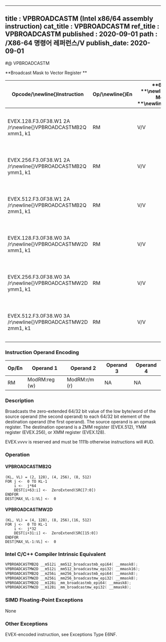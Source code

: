 ----------------------------
title : VPBROADCASTM (Intel x86/64 assembly instruction)
cat_title : VPBROADCASTM
ref_title : VPBROADCASTM
published : 2020-09-01
path : /X86-64 명령어 레퍼런스/V
publish_date: 2020-09-01
----------------------------
#@ VPBROADCASTM

**Broadcast Mask to Vector Register **

|**Opcode/**\newline{}**Instruction**|**Op/**\newline{}**En**|**64/32 **\newline{}**bit Mode **\newline{}**Support**|**CPUID **\newline{}**Feature **\newline{}**Flag**|**Description**|
|------------------------------------|-----------------------|------------------------------------------------------|--------------------------------------------------|---------------|
|EVEX.128.F3.0F38.W1 2A /r\newline{}VPBROADCASTMB2Q xmm1, k1|RM |V/V |AVX512VL\newline{}AVX512CD|Broadcast low byte value in k1 to two locations in xmm1.|
|EVEX.256.F3.0F38.W1 2A /r\newline{}VPBROADCASTMB2Q ymm1, k1|RM |V/V |AVX512VL\newline{}AVX512CD|Broadcast low byte value in k1 to four locations in ymm1.|
|EVEX.512.F3.0F38.W1 2A /r\newline{}VPBROADCASTMB2Q zmm1, k1|RM |V/V |AVX512CD|Broadcast low byte value in k1 to eight locations in zmm1.|
|EVEX.128.F3.0F38.W0 3A /r\newline{}VPBROADCASTMW2D xmm1, k1|RM |V/V |AVX512VL\newline{}AVX512CD|Broadcast low word value in k1 to four locations in xmm1.|
|EVEX.256.F3.0F38.W0 3A /r\newline{}VPBROADCASTMW2D ymm1, k1|RM |V/V |AVX512VL\newline{}AVX512CD|Broadcast low word value in k1 to eight locations in ymm1.|
|EVEX.512.F3.0F38.W0 3A /r\newline{}VPBROADCASTMW2D zmm1, k1|RM |V/V |AVX512CD|Broadcast low word value in k1 to sixteen locations in zmm1.|
### Instruction Operand Encoding


|Op/En|Operand 1|Operand 2|Operand 3|Operand 4|
|-----|---------|---------|---------|---------|
|RM|ModRM:reg (w)|ModRM:r/m (r)|NA|NA|
### Description


Broadcasts the zero-extended 64/32 bit value of the low byte/word of the source operand (the second operand) to each 64/32 bit element of the destination operand (the first operand). The source operand is an opmask register. The destination operand is a ZMM register (EVEX.512), YMM register (EVEX.256), or XMM register (EVEX.128).

EVEX.vvvv is reserved and must be 1111b otherwise instructions will #UD.


### Operation
#### VPBROADCASTMB2Q
```info-verb
(KL, VL) = (2, 128), (4, 256), (8, 512)
FOR j <-  0 TO KL-1
    i <-  j*64
    DEST[i+63:i] <-  ZeroExtend(SRC[7:0])
ENDFOR
DEST[MAX_VL-1:VL] <-  0
```
#### VPBROADCASTMW2D
```info-verb
(KL, VL) = (4, 128), (8, 256),(16, 512)
FOR j <-  0 TO KL-1
    i <-  j*32
    DEST[i+31:i] <-  ZeroExtend(SRC[15:0])
ENDFOR
DEST[MAX_VL-1:VL] <-  0
```

### Intel C/C++ Compiler Intrinsic Equivalent

```cpp
VPBROADCASTMB2Q __m512i _mm512_broadcastmb_epi64( __mmask8);
VPBROADCASTMW2D __m512i _mm512_broadcastmw_epi32( __mmask16);
VPBROADCASTMB2Q __m256i _mm256_broadcastmb_epi64( __mmask8);
VPBROADCASTMW2D __m256i _mm256_broadcastmw_epi32( __mmask8);
VPBROADCASTMB2Q __m128i _mm_broadcastmb_epi64( __mmask8);
VPBROADCASTMW2D __m128i _mm_broadcastmw_epi32( __mmask8);
```
### SIMD Floating-Point Exceptions


None

### Other Exceptions


EVEX-encoded instruction, see Exceptions Type E6NF.

